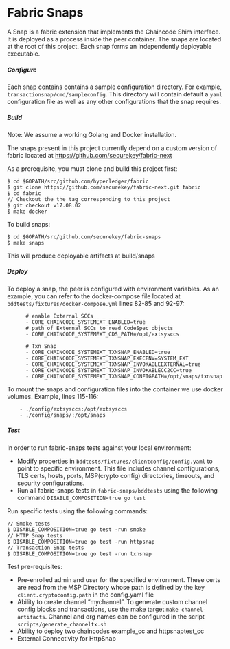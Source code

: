 # Fabric Snaps

A Snap is a fabric extension that implements the Chaincode Shim interface. It is deployed as a process inside the peer container.
The snaps are located at the root of this project. Each snap forms an independently deployable executable.

##### Configure
Each snap contains contains a sample configuration directory. For example, `transactionsnap/cmd/sampleconfig`. This directory will contain default a `yaml` configuration file as well as any other configurations that the snap requires.

##### Build
Note: We assume a working Golang and Docker installation.

The snaps present in this project currently depend on a custom version of fabric located at https://github.com/securekey/fabric-next

As a prerequisite, you must clone and build this project first:
```
$ cd $GOPATH/src/github.com/hyperledger/fabric
$ git clone https://github.com/securekey/fabric-next.git fabric
$ cd fabric
// Checkout the the tag corresponding to this project
$ git checkout v17.08.02
$ make docker
```

To build snaps:
```
$ cd $GOPATH/src/github.com/securekey/fabric-snaps
$ make snaps
```
This will produce deployable artifacts at build/snaps

##### Deploy
To deploy a snap, the peer is configured with environment variables. As an example, you can refer to the docker-compose file located at `bddtests/fixtures/docker-compose.yml` lines 82-85 and 92-97:
```
      # enable External SCCs
      - CORE_CHAINCODE_SYSTEMEXT_ENABLED=true
      # path of External SCCs to read CodeSpec objects
      - CORE_CHAINCODE_SYSTEMEXT_CDS_PATH=/opt/extsysccs

      # Txn Snap
      - CORE_CHAINCODE_SYSTEMEXT_TXNSNAP_ENABLED=true
      - CORE_CHAINCODE_SYSTEMEXT_TXNSNAP_EXECENV=SYSTEM_EXT
      - CORE_CHAINCODE_SYSTEMEXT_TXNSNAP_INVOKABLEEXTERNAL=true
      - CORE_CHAINCODE_SYSTEMEXT_TXNSNAP_INVOKABLECC2CC=true
      - CORE_CHAINCODE_SYSTEMEXT_TXNSNAP_CONFIGPATH=/opt/snaps/txnsnap
```

To mount the snaps and configuration files into the container we use docker volumes. Example, lines 115-116:
```
    - ./config/extsysccs:/opt/extsysccs
    - ./config/snaps/:/opt/snaps
```

##### Test

In order to run fabric-snaps tests against your local environment:
 - Modify properties in `bddtests/fixtures/clientconfig/config.yaml` to point to specific environment. This file includes channel configurations, TLS certs, hosts, ports, MSP(crypto config) directories, timeouts, and security configurations.
 - Run all fabric-snaps tests in `fabric-snaps/bddtests` using the following command `DISABLE_COMPOSITION=true go test`

Run specific tests using the following commands:
```
// Smoke tests
$ DISABLE_COMPOSITION=true go test -run smoke
// HTTP Snap tests
$ DISABLE_COMPOSITION=true go test -run httpsnap
// Transaction Snap tests
$ DISABLE_COMPOSITION=true go test -run txnsnap
```

Test pre-requisites:          
 - Pre-enrolled admin and user for the specified environment. These certs are read from the MSP Directory whose path is defined by the key `client.cryptoconfig.path` in the config.yaml file
 - Ability to create channel “mychannel”. To generate custom channel config blocks and transactions, use the make target `make channel-artifacts`. Channel and org names can be configured in the script `scripts/generate_channeltx.sh`
 - Ability to deploy two chaincodes example_cc and httpsnaptest_cc
 - External Connectivity for HttpSnap
